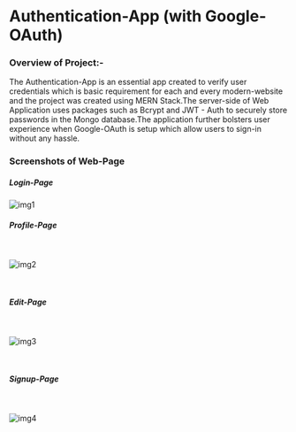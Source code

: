 # Authentication-App (with Google-OAuth)

### Overview of Project:-

The Authentication-App is an essential app created to verify user credentials which is basic requirement for each and every modern-website and the project was created using MERN Stack.The server-side of Web Application uses packages such as Bcrypt and JWT - Auth to securely store passwords in the Mongo database.The application further bolsters user experience when Google-OAuth is setup which allow users to sign-in without any hassle.

### Screenshots of Web-Page


##### Login-Page
![img1](https://user-images.githubusercontent.com/76606642/162826173-e3b11bc9-0fb5-4bc3-8c24-e7e5c1044fa9.png)
<br />
##### Profile-Page


<br />


![img2](https://user-images.githubusercontent.com/76606642/162826201-9eeffe82-2a92-4bee-8140-c18f9a4e3e72.png)


<br />


##### Edit-Page


<br />

![img3](https://user-images.githubusercontent.com/76606642/162826204-e40bd91b-df4e-4186-b335-bbd0e81a9060.png)

<br />

##### Signup-Page

<br />


![img4](https://user-images.githubusercontent.com/76606642/162826206-b6b51326-a219-4b4e-b90d-6f0688144694.png)


